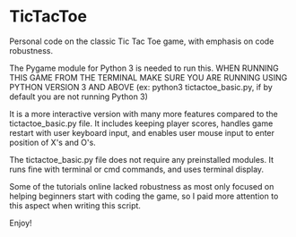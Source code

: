 # TicTacToe
Personal code on the classic Tic Tac Toe game, with emphasis on code robustness.

The Pygame module for Python 3 is needed to run this. WHEN RUNNING THIS GAME FROM THE TERMINAL MAKE SURE YOU ARE RUNNING USING PYTHON VERSION 3 AND ABOVE (ex: python3 tictactoe_basic.py, if by default you are not running Python 3)

It is a more interactive version with many more features compared to the tictactoe_basic.py file. It includes keeping player scores, handles game restart with user keyboard input, and enables user mouse input to enter position of X's and O's.

The tictactoe_basic.py file does not require any preinstalled modules. It runs fine with terminal or cmd commands, and uses terminal display.

Some of the tutorials online lacked robustness as most only focused on helping beginners start with coding the game, so I paid more attention to this aspect when writing this script.

Enjoy!
